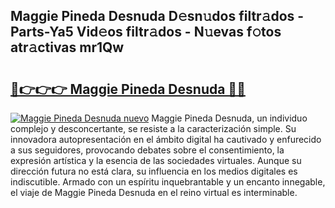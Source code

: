 ## Maggie Pineda Desnuda D𝚎sn𝚞dos filtr𝚊dos - Parts-Ya5 Vid𝚎os filtr𝚊dos - N𝚞evas f𝚘tos atr𝚊ctivas mr1Qw

# <h2><a href="http://mba835b.tromn.icu/?c=Maggie+Pineda+Desnuda">🔗👉👉👉 Maggie Pineda Desnuda 🔗🔗</a></h2>

[![Maggie Pineda Desnuda nuevo](https://i.imgur.com/pEAQMta.gif)](http://mba835b.tromn.icu/?c=Maggie+Pineda+Desnuda)
Maggie Pineda Desnuda, un individuo complejo y desconcertante, se resiste a la caracterización simple. Su innovadora autopresentación en el ámbito digital ha cautivado y enfurecido a sus seguidores, provocando debates sobre el consentimiento, la expresión artística y la esencia de las sociedades virtuales. Aunque su dirección futura no está clara, su influencia en los medios digitales es indiscutible. Armado con un espíritu inquebrantable y un encanto innegable, el viaje de Maggie Pineda Desnuda en el reino virtual es interminable.
